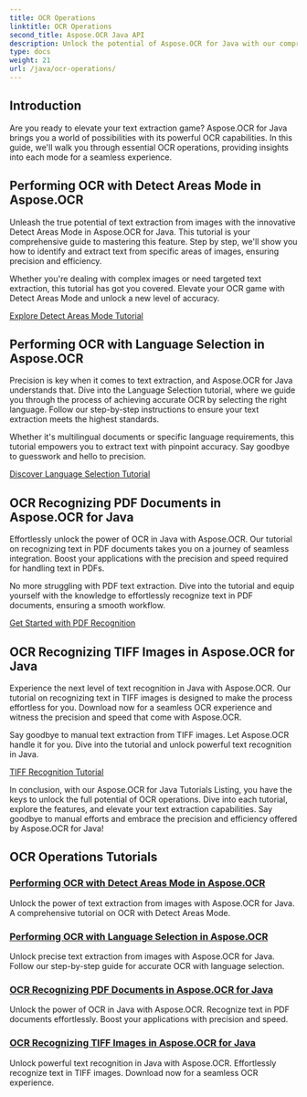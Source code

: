 ```yaml
---
title: OCR Operations
linktitle: OCR Operations
second_title: Aspose.OCR Java API
description: Unlock the potential of Aspose.OCR for Java with our comprehensive OCR tutorials. Learn Detect Areas Mode, Language Selection, PDF, and TIFF recognition in just a few steps!
type: docs
weight: 21
url: /java/ocr-operations/
---
```

## Introduction

Are you ready to elevate your text extraction game? Aspose.OCR for Java brings you a world of possibilities with its powerful OCR capabilities. In this guide, we'll walk you through essential OCR operations, providing insights into each mode for a seamless experience.

## Performing OCR with Detect Areas Mode in Aspose.OCR

Unleash the true potential of text extraction from images with the innovative Detect Areas Mode in Aspose.OCR for Java. This tutorial is your comprehensive guide to mastering this feature. Step by step, we'll show you how to identify and extract text from specific areas of images, ensuring precision and efficiency.

Whether you're dealing with complex images or need targeted text extraction, this tutorial has got you covered. Elevate your OCR game with Detect Areas Mode and unlock a new level of accuracy.

[Explore Detect Areas Mode Tutorial](./perform-ocr-detect-areas-mode/)

## Performing OCR with Language Selection in Aspose.OCR

Precision is key when it comes to text extraction, and Aspose.OCR for Java understands that. Dive into the Language Selection tutorial, where we guide you through the process of achieving accurate OCR by selecting the right language. Follow our step-by-step instructions to ensure your text extraction meets the highest standards.

Whether it's multilingual documents or specific language requirements, this tutorial empowers you to extract text with pinpoint accuracy. Say goodbye to guesswork and hello to precision.

[Discover Language Selection Tutorial](./perform-ocr-language-selection/)

## OCR Recognizing PDF Documents in Aspose.OCR for Java

Effortlessly unlock the power of OCR in Java with Aspose.OCR. Our tutorial on recognizing text in PDF documents takes you on a journey of seamless integration. Boost your applications with the precision and speed required for handling text in PDFs.

No more struggling with PDF text extraction. Dive into the tutorial and equip yourself with the knowledge to effortlessly recognize text in PDF documents, ensuring a smooth workflow.

[Get Started with PDF Recognition](./recognize-pdf/)

## OCR Recognizing TIFF Images in Aspose.OCR for Java

Experience the next level of text recognition in Java with Aspose.OCR. Our tutorial on recognizing text in TIFF images is designed to make the process effortless for you. Download now for a seamless OCR experience and witness the precision and speed that come with Aspose.OCR.

Say goodbye to manual text extraction from TIFF images. Let Aspose.OCR handle it for you. Dive into the tutorial and unlock powerful text recognition in Java.

[TIFF Recognition Tutorial](./recognize-tiff/)

In conclusion, with our Aspose.OCR for Java Tutorials Listing, you have the keys to unlock the full potential of OCR operations. Dive into each tutorial, explore the features, and elevate your text extraction capabilities. Say goodbye to manual efforts and embrace the precision and efficiency offered by Aspose.OCR for Java!
## OCR Operations Tutorials
### [Performing OCR with Detect Areas Mode in Aspose.OCR](./perform-ocr-detect-areas-mode/)
Unlock the power of text extraction from images with Aspose.OCR for Java. A comprehensive tutorial on OCR with Detect Areas Mode.
### [Performing OCR with Language Selection in Aspose.OCR](./perform-ocr-language-selection/)
Unlock precise text extraction from images with Aspose.OCR for Java. Follow our step-by-step guide for accurate OCR with language selection.
### [OCR Recognizing PDF Documents in Aspose.OCR for Java](./recognize-pdf/)
Unlock the power of OCR in Java with Aspose.OCR. Recognize text in PDF documents effortlessly. Boost your applications with precision and speed.
### [OCR Recognizing TIFF Images in Aspose.OCR for Java](./recognize-tiff/)
Unlock powerful text recognition in Java with Aspose.OCR. Effortlessly recognize text in TIFF images. Download now for a seamless OCR experience.